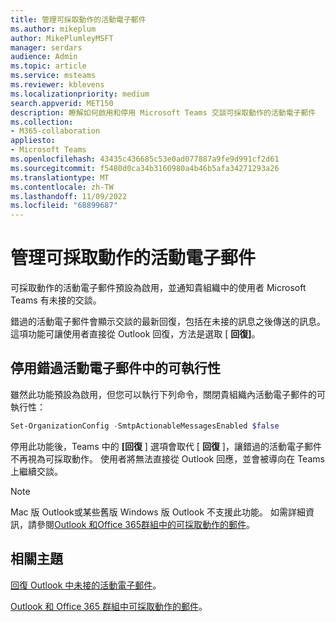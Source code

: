```yaml
---
title: 管理可採取動作的活動電子郵件
ms.author: mikeplum
author: MikePlumleyMSFT
manager: serdars
audience: Admin
ms.topic: article
ms.service: msteams
ms.reviewer: kblevens
ms.localizationpriority: medium
search.appverid: MET150
description: 瞭解如何啟用和停用 Microsoft Teams 交談可採取動作的活動電子郵件
ms.collection:
- M365-collaboration
appliesto:
- Microsoft Teams
ms.openlocfilehash: 43435c436685c53e0ad077887a9fe9d991cf2d61
ms.sourcegitcommit: f5480d0ca34b3160980a4b46b5afa34271293a26
ms.translationtype: MT
ms.contentlocale: zh-TW
ms.lasthandoff: 11/09/2022
ms.locfileid: "68899687"
---
```

# <a name="manage-actionable-activity-emails"></a>管理可採取動作的活動電子郵件

可採取動作的活動電子郵件預設為啟用，並通知貴組織中的使用者 Microsoft Teams 有未接的交談。

錯過的活動電子郵件會顯示交談的最新回復，包括在未接的訊息之後傳送的訊息。 這項功能可讓使用者直接從 Outlook 回復，方法是選取 [ **回復]**。

## <a name="disable-actionability-in-missed-activity-emails"></a>停用錯過活動電子郵件中的可執行性

雖然此功能預設為啟用，但您可以執行下列命令，關閉貴組織內活動電子郵件的可執行性：

```Powershell
Set-OrganizationConfig -SmtpActionableMessagesEnabled $false
```

停用此功能後，Teams 中的 **[回復** ] 選項會取代 [ **回復** ]，讓錯過的活動電子郵件不再視為可採取動作。 使用者將無法直接從 Outlook 回應，並會被導向在 Teams 上繼續交談。

> [!NOTE]
> Mac 版 Outlook或某些舊版 Windows 版 Outlook 不支援此功能。 如需詳細資訊，請參閱[Outlook 和Office 365群組中的可採取動作的郵件](/outlook/actionable-messages/)。

## <a name="related-topics"></a>相關主題

[回復 Outlook 中未接的活動電子郵件](https://support.office.com/article/reply-to-missed-activity-emails-from-outlook-bc0cf587-db26-4946-aac7-8eebd84f1381)。

[Outlook 和 Office 365 群組中可採取動作的郵件](/outlook/actionable-messages/)。
